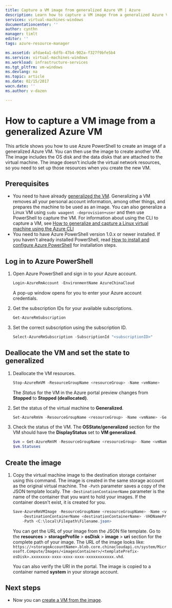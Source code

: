 ```yaml
---
title: Capture a VM image from generalized Azure VM | Azure
description: Learn how to capture a VM image from a generalized Azure VM created in the Resource Manager deployment model
services: virtual-machines-windows
documentationcenter: ''
author: cynthn
manager: timlt
editor: ''
tags: azure-resource-manager

ms.assetid: afdae4a1-6dfb-47b4-902a-f327f9bfe5b4
ms.service: virtual-machines-windows
ms.workload: infrastructure-services
ms.tgt_pltfrm: vm-windows
ms.devlang: na
ms.topic: article
ms.date: 02/15/2017
wacn.date: ''
ms.author: v-dazen

---
```

# How to capture a VM image from a generalized Azure VM
This article shows you how to use Azure PowerShell to create an image of a generalized Azure VM. You can then use the image to create another VM. The image includes the OS disk and the data disks that are attached to the virtual machine. The image doesn't include the virtual network resources, so you need to set up those resources when you create the new VM. 

## Prerequisites
* You need to have already [generalized the VM](generalize-vhd.md?toc=%2fmachines%2fwindows%2ftoc.json). Generalizing a VM removes all your personal account information, among other things, and prepares the machine to be used as an image. You can also generalize a Linux VM using `sudo waagent -deprovision+user` and then use PowerShell to capture the VM. For information about using the CLI to capture a VM, see [How to generalize and capture a Linux virtual machine using the Azure CLI ](../linux/capture-image.md)
* You need to have Azure PowerShell version 1.0.x or newer installed. If you haven't already installed PowerShell, read [How to install and configure Azure PowerShell](https://docs.microsoft.com/powershell/azure/overview) for installation steps.

## Log in to Azure PowerShell
1. Open Azure PowerShell and sign in to your Azure account.

    ```powershell
    Login-AzureRmAccount -EnvironmentName AzureChinaCloud
    ```

    A pop-up window opens for you to enter your Azure account credentials.
2. Get the subscription IDs for your available subscriptions.

    ```powershell
    Get-AzureRmSubscription
    ```
3. Set the correct subscription using the subscription ID.

    ```powershell
    Select-AzureRmSubscription -SubscriptionId "<subscriptionID>"
    ```

## Deallocate the VM and set the state to generalized
1. Deallocate the VM resources.

    ```powershell
    Stop-AzureRmVM -ResourceGroupName <resourceGroup> -Name <vmName>
    ```

    The *Status* for the VM in the Azure portal preview changes from **Stopped** to **Stopped (deallocated)**.
2. Set the status of the virtual machine to **Generalized**. 

    ```powershell
    Set-AzureRmVm -ResourceGroupName <resourceGroup> -Name <vmName> -Generalized
    ```
3. Check the status of the VM. The **OSState/generalized** section for the VM should have the **DisplayStatus** set to **VM generalized**.  

    ```powershell
    $vm = Get-AzureRmVM -ResourceGroupName <resourceGroup> -Name <vmName> -Status
    $vm.Statuses
    ```

## Create the image
1. Copy the virtual machine image to the destination storage container using this command. The image is created in the same storage account as the original virtual machine. The `-Path` parameter saves a copy of the JSON template locally. The `-DestinationContainerName` parameter is the name of the container that you want to hold your images. If the container doesn't exist, it is created for you.

    ```powershell
    Save-AzureRmVMImage -ResourceGroupName <resourceGroupName> -Name <vmName> `
        -DestinationContainerName <destinationContainerName> -VHDNamePrefix <templateNamePrefix> `
        -Path <C:\local\Filepath\Filename.json>
    ```

    You can get the URL of your image from the JSON file template. Go to the **resources** > **storageProfile** > **osDisk** > **image** > **uri** section for the complete path of your image. The URL of the image looks like: `https://<storageAccountName>.blob.core.chinacloudapi.cn/system/Microsoft.Compute/Images/<imagesContainer>/<templatePrefix-osDisk>.xxxxxxxx-xxxx-xxxx-xxxx-xxxxxxxxxxxx.vhd`.

    You can also verify the URI in the portal. The image is copied to a container named **system** in your storage account. 

## Next steps
* Now you can [create a VM from the image](create-vm-generalized.md?toc=%2fmachines%2fwindows%2ftoc.json).
